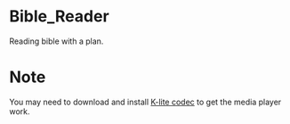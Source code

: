 # Bible_Reader
Reading bible with a plan.
# Note
You may need to download and install [K-lite codec](https://www.codecguide.com/configuration_tips.htm?version=1775) to get the media player work. 
